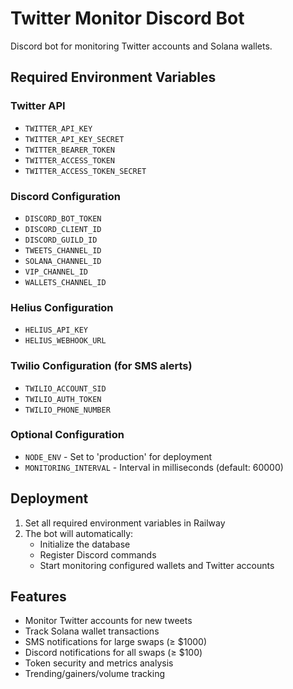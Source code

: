 # Twitter Monitor Discord Bot

Discord bot for monitoring Twitter accounts and Solana wallets.

## Required Environment Variables

### Twitter API
- `TWITTER_API_KEY`
- `TWITTER_API_KEY_SECRET`
- `TWITTER_BEARER_TOKEN`
- `TWITTER_ACCESS_TOKEN`
- `TWITTER_ACCESS_TOKEN_SECRET`

### Discord Configuration
- `DISCORD_BOT_TOKEN`
- `DISCORD_CLIENT_ID`
- `DISCORD_GUILD_ID`
- `TWEETS_CHANNEL_ID`
- `SOLANA_CHANNEL_ID`
- `VIP_CHANNEL_ID`
- `WALLETS_CHANNEL_ID`

### Helius Configuration
- `HELIUS_API_KEY`
- `HELIUS_WEBHOOK_URL`

### Twilio Configuration (for SMS alerts)
- `TWILIO_ACCOUNT_SID`
- `TWILIO_AUTH_TOKEN`
- `TWILIO_PHONE_NUMBER`

### Optional Configuration
- `NODE_ENV` - Set to 'production' for deployment
- `MONITORING_INTERVAL` - Interval in milliseconds (default: 60000)

## Deployment

1. Set all required environment variables in Railway
2. The bot will automatically:
   - Initialize the database
   - Register Discord commands
   - Start monitoring configured wallets and Twitter accounts

## Features

- Monitor Twitter accounts for new tweets
- Track Solana wallet transactions
- SMS notifications for large swaps (≥ $1000)
- Discord notifications for all swaps (≥ $100)
- Token security and metrics analysis
- Trending/gainers/volume tracking 